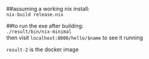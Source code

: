 ##assuming a working nix install:  
`nix-build release.nix`  

##to run the exe after building:  
`./result/bin/nix-minimal`  
then visit `localhost:8000/hello/$name` to see it running  

`result-2` is the docker image

